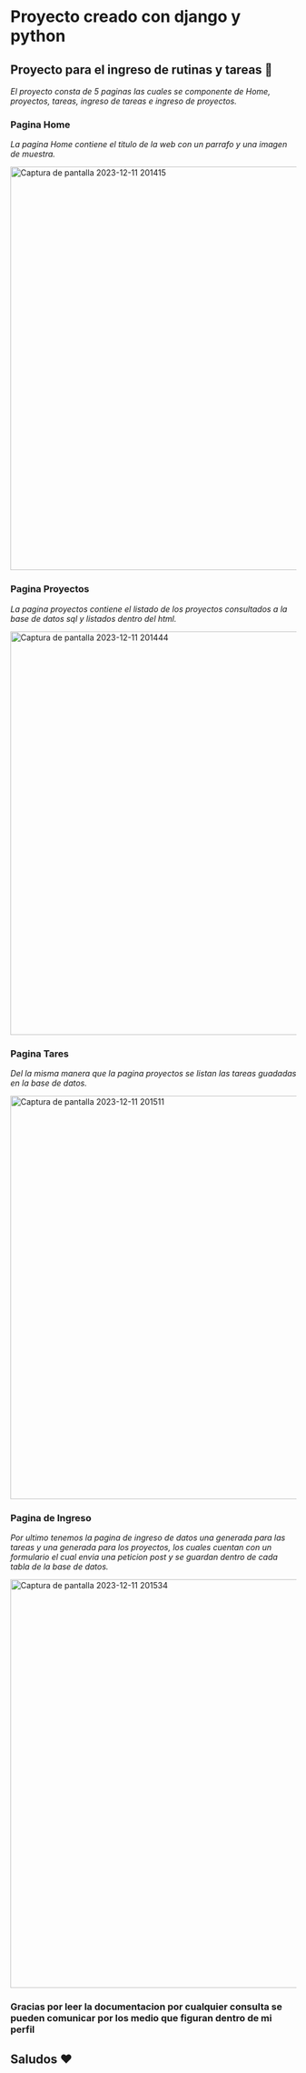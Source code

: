 
# Proyecto creado con django y python

## Proyecto para el ingreso de rutinas y tareas 🚀
_El proyecto consta de 5 paginas las cuales se componente de Home, proyectos, tareas, ingreso de tareas e ingreso de proyectos._

### Pagina Home
_La pagina Home contiene el titulo de la web con un parrafo y una imagen de muestra._

<img width="710" alt="Captura de pantalla 2023-12-11 201415" src="https://github.com/Lisandrocba/ProyectoUnoPython/assets/83882363/b7bed76a-520f-42a2-bf3e-f66e5d8798d1">

### Pagina Proyectos
_La pagina proyectos contiene el listado de los proyectos consultados a la base de datos sql y listados dentro del html._

<img width="710" alt="Captura de pantalla 2023-12-11 201444" src="https://github.com/Lisandrocba/ProyectoUnoPython/assets/83882363/df987c94-4f7a-44cf-9b1e-c0811537fc2b">

### Pagina Tares
_Del la misma manera que la pagina proyectos se listan las tareas guadadas en la base de datos._

<img width="710" alt="Captura de pantalla 2023-12-11 201511" src="https://github.com/Lisandrocba/ProyectoUnoPython/assets/83882363/79774633-9bbc-4645-85f9-e87031b820d7">

### Pagina de Ingreso
_Por ultimo tenemos la pagina de ingreso de datos una generada para las tareas y una generada para los proyectos, los cuales cuentan con un formulario el cual envia una peticion post y se guardan dentro de cada tabla de la base de datos._

<img width="719" alt="Captura de pantalla 2023-12-11 201534" src="https://github.com/Lisandrocba/ProyectoUnoPython/assets/83882363/1f3188bd-e431-4873-ae2f-85acc6d05802">

### Gracias por leer la documentacion por cualquier consulta se pueden comunicar por los medio que figuran dentro de mi perfil

## Saludos ❤️
